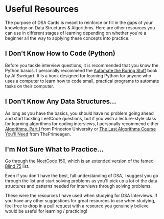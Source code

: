 # Useful Resources

The purpose of DSA Cards is meant to reinforce or fill in the gaps of your knowledge on Data Structures & Algorithms. Here are other resources you can use in different stages of learning depending on whether you're a beginner all the way to applying these concepts into practice.

## I Don't Know How to Code (Python)

Before you tackle interview questions, it is recommended that you know the Python basics. I personally recommend the [Automate the Boring Stuff](https://automatetheboringstuff.com/) book by Al Sweigart. It is a book designed for learning Python for anyone who uses a computer to learn how to code small, practical programs to automate tasks on their computer.

## I Don't Know Any Data Structures...

As long as you have the basics, you should have no problem going ahead and start tackling LeetCode questions, but if you wish a lecture-style class for learning algorithms for coding interviews, I personally recommend either [Algorithms, Part I](https://www.coursera.org/learn/algorithms-part1) from Princeton University or [The Last Algorithms Course You'll Need](https://frontendmasters.com/courses/algorithms/) from ThePrimeagen.

## I'm Not Sure What to Practice...

Go through the [NeetCode 150](https://neetcode.io/practice), which is an extended version of the famed [Blind 75](https://leetcode.com/discuss/general-discussion/460599/blind-75-leetcode-questions) list.

Even if you don't have the best, full understanding of DSA, I suggest you go through the list and start solving problems as you'll pick up a lot of the data structures and patterns needed for interviews through solving problems.

These were the resources I have used when studying for DSA Interviews. If you have any other suggestions for great resources to use when studying, feel free to drop in a [pull request](https://github.com/DanPark13/dsa-flashcards/pulls) with a resource you genuinely believe would be useful for learning / practicing!